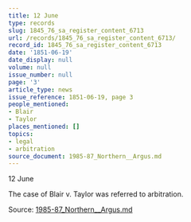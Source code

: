 ```yaml
---
title: 12 June
type: records
slug: 1845_76_sa_register_content_6713
url: /records/1845_76_sa_register_content_6713/
record_id: 1845_76_sa_register_content_6713
date: '1851-06-19'
date_display: null
volume: null
issue_number: null
page: '3'
article_type: news
issue_reference: 1851-06-19, page 3
people_mentioned:
- Blair
- Taylor
places_mentioned: []
topics:
- legal
- arbitration
source_document: 1985-87_Northern__Argus.md
---
```


12 June

The case of Blair v. Taylor was referred to arbitration.

Source: [1985-87_Northern__Argus.md](/downloads/markdown/1985-87_Northern__Argus.md)
